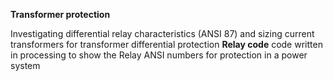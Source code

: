 **Transformer protection**

Investigating differential relay characteristics (ANSI 87) and sizing current transformers for transformer differential protection
**Relay code**
code written in processing to show the Relay ANSI numbers for protection in a power system
